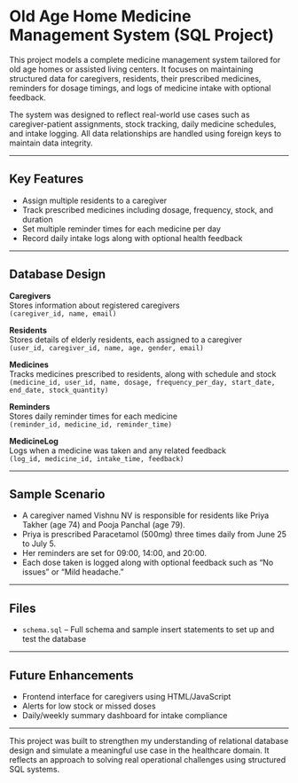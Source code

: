 # Old Age Home Medicine Management System (SQL Project)

This project models a complete medicine management system tailored for old age homes or assisted living centers. It focuses on maintaining structured data for caregivers, residents, their prescribed medicines, reminders for dosage timings, and logs of medicine intake with optional feedback.

The system was designed to reflect real-world use cases such as caregiver-patient assignments, stock tracking, daily medicine schedules, and intake logging. All data relationships are handled using foreign keys to maintain data integrity.

---

## Key Features

- Assign multiple residents to a caregiver
- Track prescribed medicines including dosage, frequency, stock, and duration
- Set multiple reminder times for each medicine per day
- Record daily intake logs along with optional health feedback

---

## Database Design

**Caregivers**  
Stores information about registered caregivers  
`(caregiver_id, name, email)`

**Residents**  
Stores details of elderly residents, each assigned to a caregiver  
`(user_id, caregiver_id, name, age, gender, email)`

**Medicines**  
Tracks medicines prescribed to residents, along with schedule and stock  
`(medicine_id, user_id, name, dosage, frequency_per_day, start_date, end_date, stock_quantity)`

**Reminders**  
Stores daily reminder times for each medicine  
`(reminder_id, medicine_id, reminder_time)`

**MedicineLog**  
Logs when a medicine was taken and any related feedback  
`(log_id, medicine_id, intake_time, feedback)`

---

## Sample Scenario

- A caregiver named Vishnu NV is responsible for residents like Priya Takher (age 74) and Pooja Panchal (age 79).
- Priya is prescribed Paracetamol (500mg) three times daily from June 25 to July 5.
- Her reminders are set for 09:00, 14:00, and 20:00.
- Each dose taken is logged along with optional feedback such as “No issues” or “Mild headache.”

---

## Files

- `schema.sql` – Full schema and sample insert statements to set up and test the database

---

## Future Enhancements

- Frontend interface for caregivers using HTML/JavaScript
- Alerts for low stock or missed doses
- Daily/weekly summary dashboard for intake compliance

---

This project was built to strengthen my understanding of relational database design and simulate a meaningful use case in the healthcare domain. It reflects an approach to solving real operational challenges using structured SQL systems.
